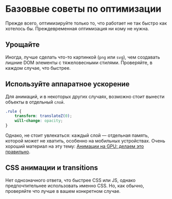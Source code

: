 # Базоввые советы по оптимизации

Прежде всего, оптимизируйте только то, что работает не так быстро как хотелось бы. Преждевременная оптимизация ни кому не нужна.

## Урощайте

Иногда, лучше сделать что-то картинкой (`png` или `svg`), чем создавать лишние DOM элементы с тяжеловесными стилями. Проверяйте, в каждом случае, что быстрее.

## Используйте аппаратное ускорение

Для анимаций, и в некоторых других случаях, возможно стоит вынести объекты в отдельный `слой`.

```css
.rule {
    transform: translateZ(0);
    will-change: opacity;
}
```

Однако, не стоит увлекаться: каждый слой — отдельная память, которой может не хватить, особенно на мобильных устройствах.
Очень хороший материал на эту тему: [Анимации на GPU: делаем это правильно](https://habrahabr.ru/company/odnoklassniki/blog/313978/).

## CSS анимации и transitions

Нет однозначного ответа, что быстрее CSS или JS, однако предпочтительнее использовать именно CSS. Но, как обычно, проверяйте что лучше в вашем конкретном случае.
